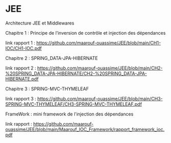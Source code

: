 # JEE
Architecture JEE et Middlewares

Chapitre 1 : Principe de l’inversion de contrôle et injection des dépendances 

link rapport 1 : https://github.com/maarouf-ouassime/JEE/blob/main/CH1-IOC/CH1-IOC.pdf 

Chapitre 2 : SPRING_DATA-JPA-HIBERNATE 

link rapport 2 : https://github.com/maarouf-ouassime/JEE/blob/main/CH2-%20SPRING_DATA-JPA-HIBERNATE/CH2-%20SPRING_DATA-JPA-HIBERNATE.pdf

Chapitre 3 : SPRING-MVC-THYMELEAF

link rapport 3 : https://github.com/maarouf-ouassime/JEE/blob/main/CH3-SPRING-MVC-THYMELEAF/CH3-SPRING-MVC-THYMELEAF.pdf

FrameWork : mini framework de l'injection des dépendances 

link rapport  : https://github.com/maarouf-ouassime/JEE/blob/main/Maarouf_IOC_Framework/rapport_framework_ioc.pdf
